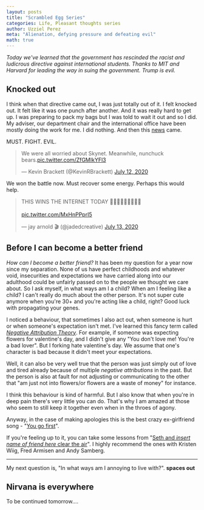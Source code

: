 ```yaml
---
layout: posts
title: "Scrambled Egg Series"
categories: Life, Pleasant thoughts series
author: Uzziel Perez
meta: "Alienation, defying pressure and defeating evil"
math: true
---
```


*Today we've learned that the government has rescinded the racist and ludicrous directive against international students. Thanks to MIT and Harvard for leading the way in suing the government. Trump is evil.*

## Knocked out

I think when that directive came out, I was just totally out of it. I felt knocked out. It felt like it was one punch after another. And it was really hard to get up. I was preparing to pack my bags but I was told to wait it out and so I did. My adviser, our department chair and the international office have been mostly doing the work for me. I did nothing. And then this [news](https://twitter.com/thecrimson/status/1283116935853506560) came.

MUST. FIGHT. EVIL.
<blockquote class="twitter-tweet"><p lang="en" dir="ltr">We were all worried about Skynet. Meanwhile, nunchuck bears.<a href="https://t.co/ZfGMIkYFl3">pic.twitter.com/ZfGMIkYFl3</a></p>&mdash; Kevin Brackett (@KevinRBrackett) <a href="https://twitter.com/KevinRBrackett/status/1282379703014305792?ref_src=twsrc%5Etfw">July 12, 2020</a></blockquote> <script async src="https://platform.twitter.com/widgets.js" charset="utf-8"></script>

We won the battle now. Must recover some energy. Perhaps this would help.

<blockquote class="twitter-tweet"><p lang="en" dir="ltr">THIS WINS THE INTERNET TODAY 🤣😂🤣👏🏼👏🏼👏🏼<br><br> <a href="https://t.co/MxHnPPprI5">pic.twitter.com/MxHnPPprI5</a></p>&mdash; jay arnold 🎬 (@jadedcreative) <a href="https://twitter.com/jadedcreative/status/1282738941607784449?ref_src=twsrc%5Etfw">July 13, 2020</a></blockquote> <script async src="https://platform.twitter.com/widgets.js" charset="utf-8"></script>

## Before I can become a better friend

*How can I become a better friend?*
It has been my question for a year now since my separation. None of us have perfect childhoods and whatever void, insecurities and expectations we have carried along into our adulthood could be unfairly passed on to the people we thought we care about. So I ask myself, in what ways am I a child? When am I feeling like a child? I can't really do much about the other person. It's not super cute anymore when you're 30+ and you're acting like a child, right? Good luck with propagating your genes.

I noticed a behaviour, that sometimes I also act out, when someone is hurt or when someone's expectation isn't met. I've learned this fancy term called *[Negative Attribution Theory](https://estherperel.com/blog/how-to-fix-the-fights-youre-sick-of-having)*. For example, if someone was expecting flowers for valentine's day, and I didn't give any "You don't love me! You're a bad lover". But I forking hate valentine's day. We assume that one's character is bad because it didn't meet your expectations.

Well, it can also be very well true that the person was just simply out of love and tired already because of multiple *negative attributions* in the past. But the person is also at fault for not adjusting or communicating to the other that "am just not into flowers/or flowers are a waste of money" for instance.

I think this behaviour is kind of harmful. But I also know that when you're in deep pain there's very little you can do. That's why I am amazed at those who seem to still keep it together even when in the throes of agony.

Anyway, in the case of making apologies this is the best crazy ex-girlfriend song - "[You go first](https://www.youtube.com/watch?v=k-anbK8DUOw)".

If you're feeling up to it, you can take some lessons from "[Seth and *insert name of friend here* clear the air](https://www.youtube.com/results?search_query=seth+and+kristen+clear+the+air)". I highly recommend the ones with Kristen Wiig, Fred Armisen and Andy Samberg.

---

My next question is, "In what ways am I annoying to live with?". **spaces out**

## Nirvana is everywhere

To be continued tomorrow....
